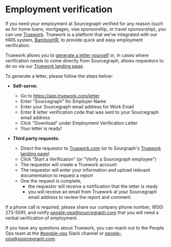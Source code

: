 # Employment verification

If you need your employment at Sourcegraph verified for any reason (such as for home loans, mortgages, visa sponsorship, or travel sponsorship), you can use [Truework](https://www.truework.com/). Truework is a platform that we’ve integrated with our HRIS system, [BambooHR](https://sourcegraph.bamboohr.com/login.php?r=%2Fhome%2F), to provide quick and easy employment verification.

Truework allows you to [generate a letter yourself](https://app.truework.com/letter) or, in cases where verification needs to come directly from Sourcegraph, allows requestors to do so via our [Truework landing page](https://www.truework.com/verifications/sourcegraph-employment-verification/). 

To generate a letter, please follow the steps below:

- **Self-serve:**
  - Go to https://app.truework.com/letter
  - Enter “Sourcegraph” for Employer Name
  - Enter your Sourcegraph email address for Work Email
  - Enter 8 letter verification code that was sent to your Sourcegraph email address
  - Click "Download" under Employment Verification Letter
  - Your letter is ready!

- **Third party requests:**
  - Direct the requestor to [Truework.com](truework.com) (or to Sourgraph's [Truework landing page](https://www.truework.com/verifications/sourcegraph-employment-verification/))
  - Click “Start a Verification” (or "Verify a Sourcegraph employee")
  - The requestor will create a Truework account
  - The requestor will enter your information and upload relevant documentation to request a report
  - One the request is complete,
    - the requestor will receive a notification that the letter is ready
    - you will receive an email from Truework at your Sourcegraph email address to review the report and comment

If a phone call is required, please share our company phone number, (650) 273-5591, and notify people-ops@sourcegraph.com that you will need a verbal verification of employment.

If you have any questions about Truework, you can reach out to the People Ops team at the [#people-ops](https://sourcegraph.slack.com/archives/CQAGQKC4A) Slack channel or people-ops@sourcegraph.com.
